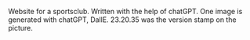 Website for a sportsclub.
Written with the help of chatGPT.
One image is generated with chatGPT, DallE. 23.20.35 was the version stamp on the picture.
